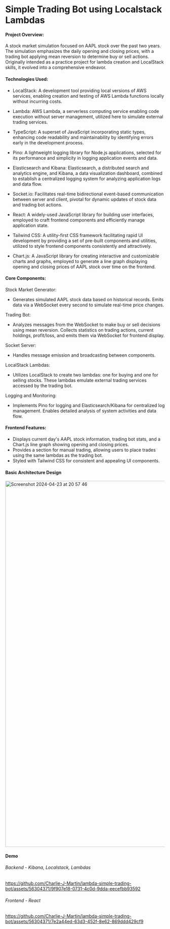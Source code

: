 # Simple Trading Bot using Localstack Lambdas

#### Project Overview:
A stock market simulation focused on AAPL stock over the past two years. The simulation emphasizes the daily opening and closing prices, with a trading bot applying mean reversion to determine buy or sell actions. Originally intended as a practice project for lambda creation and LocalStack skills, it evolved into a comprehensive endeavor.

#### Technologies Used:
- LocalStack: A development tool providing local versions of AWS services, enabling creation and testing of AWS Lambda functions locally without incurring costs.

- Lambda: AWS Lambda, a serverless computing service enabling code execution without server management, utilized here to simulate external trading services.

- TypeScript: A superset of JavaScript incorporating static types, enhancing code readability and maintainability by identifying errors early in the development process.

- Pino: A lightweight logging library for Node.js applications, selected for its performance and simplicity in logging application events and data.

- Elasticsearch and Kibana: Elasticsearch, a distributed search and analytics engine, and Kibana, a data visualization dashboard, combined to establish a centralized logging system for analyzing application logs and data flow.

- Socket.io: Facilitates real-time bidirectional event-based communication between server and client, pivotal for dynamic updates of stock data and trading bot actions.

- React: A widely-used JavaScript library for building user interfaces, employed to craft frontend components and efficiently manage application state.

- Tailwind CSS: A utility-first CSS framework facilitating rapid UI development by providing a set of pre-built components and utilities, utilized to style frontend components consistently and attractively.

- Chart.js: A JavaScript library for creating interactive and customizable charts and graphs, employed to generate a line graph displaying opening and closing prices of AAPL stock over time on the frontend.

#### Core Components:

Stock Market Generator:
- Generates simulated AAPL stock data based on historical records. Emits data via a WebSocket every second to simulate real-time price changes.

Trading Bot:
- Analyzes messages from the WebSocket to make buy or sell decisions using mean reversion. Collects statistics on trading actions, current holdings, profit/loss, and emits them via WebSocket for frontend display.

Socket Server:
- Handles message emission and broadcasting between components.

LocalStack Lambdas:
- Utilizes LocalStack to create two lambdas: one for buying and one for selling stocks. These lambdas emulate external trading services accessed by the trading bot.

Logging and Monitoring:
- Implements Pino for logging and Elasticsearch/Kibana for centralized log management. Enables detailed analysis of system activities and data flow.

#### Frontend Features:
- Displays current day's AAPL stock information, trading bot stats, and a Chart.js line graph showing opening and closing prices.
- Provides a section for manual trading, allowing users to place trades using the same lambdas as the trading bot.
- Styled with Tailwind CSS for consistent and appealing UI components.

#### Basic Architecture Design 
<img width="1151" alt="Screenshot 2024-04-23 at 20 57 46" src="https://github.com/Charlie-J-Martin/lambda-simple-trading-bot/assets/56304371/eaad4f94-99b6-40c3-9afc-f1a3db160dc9">

#### Demo

###### Backend - Kibana, Localstack, Lambdas
https://github.com/Charlie-J-Martin/lambda-simple-trading-bot/assets/56304371/9f907e18-0731-4c0d-9dda-eecefbb93592


###### Frontend - React
https://github.com/Charlie-J-Martin/lambda-simple-trading-bot/assets/56304371/7e2a44ed-63d3-452f-8e62-869ddd429cf9


